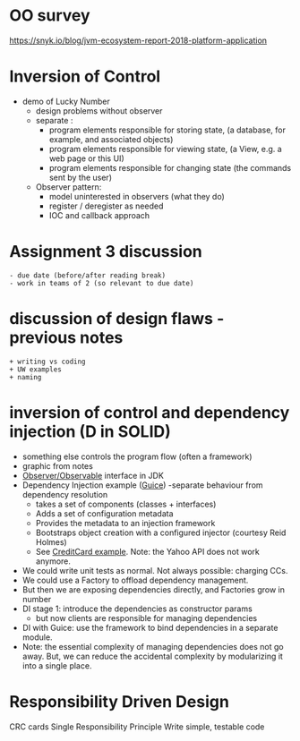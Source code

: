 # OO survey
https://snyk.io/blog/jvm-ecosystem-report-2018-platform-application

# Inversion of Control
- demo of Lucky Number
    + design problems without observer
    + separate :
        + program elements responsible for storing state, (a database, for example, and associated objects)
        + program elements responsible for viewing state, (a View, e.g. a web page or this UI)
        + program elements responsible for changing state (the commands sent by the user)
    - Observer pattern:
        + model uninterested in observers (what they do)
        + register / deregister as needed
        + IOC and callback approach

# Assignment 3 discussion
    - due date (before/after reading break)
    - work in teams of 2 (so relevant to due date)

# discussion of design flaws - previous notes
    + writing vs coding
    + UW examples
    + naming

# inversion of control and dependency injection (D in SOLID)
- something else controls the program flow (often a framework)
- graphic from notes
- [Observer/Observable](https://docs.oracle.com/javase/8/docs/api/index.html?java/util/Observable.html) interface in JDK
- Dependency Injection example  ([Guice](https://github.com/google/guice/wiki/Motivation))
    -separate behaviour from dependency resolution
    + takes a set of components (classes + interfaces) 
    + Adds a set of configuration metadata
    + Provides the metadata to an injection framework
    + Bootstraps object creation with a configured injector (courtesy Reid Holmes)
    + See [CreditCard example](https://github.com/caplin/Guice-Example.git). Note: the Yahoo API does not work anymore.
- We could write unit tests as normal. Not always possible: charging CCs.
- We could use a Factory to offload dependency management.
- But then we are exposing dependencies directly, and Factories grow in number
- DI stage 1: introduce the dependencies as constructor params
    + but now clients are responsible for managing dependencies
- DI with Guice: use the framework to bind dependencies in a separate module.
- Note: the essential complexity of managing dependencies does not go away. But, we can reduce the accidental complexity by modularizing it into a single place.

# Responsibility Driven Design
CRC cards
Single Responsibility Principle
Write simple, testable code
